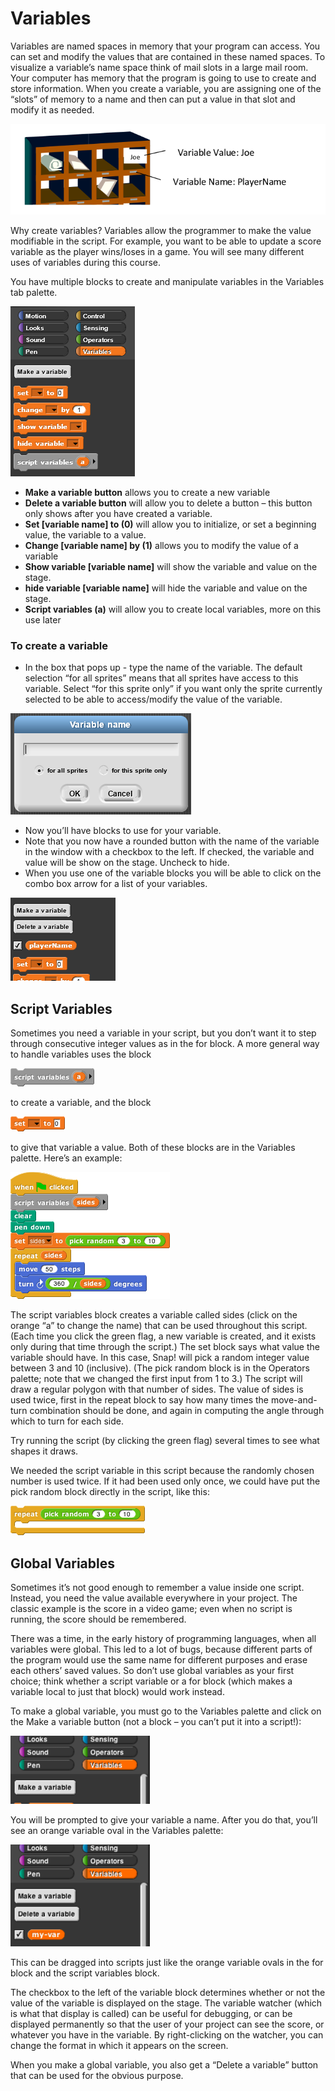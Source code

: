 # Variables

Variables are named spaces in memory that your program can access. You can set and modify the values that are contained in these named spaces. To visualize a variable’s name space think of mail slots in a large mail room. Your computer has memory that the program is going to use to create and store information. When you create a variable, you are assigning one of the “slots” of memory to a name and then can put a value in that slot and modify it as needed.

![](../.gitbook/assets/19.png)

Why create variables? Variables allow the programmer to make the value modifiable in the script. For example, you want to be able to update a score variable as the player wins/loses in a game. You will see many different uses of variables during this course.

You have multiple blocks to create and manipulate variables in the Variables tab palette.

![](../.gitbook/assets/20.png)

* **Make a variable button** allows you to create a new variable
* **Delete a variable button** will allow you to delete a button – this button only shows after you have created a variable.
* **Set \[variable name\] to \(0\)** will allow you to initialize, or set a beginning value, the variable to a value.
* **Change \[variable name\] by \(1\)** allows you to modify the value of a variable
* **Show variable \[variable name\]** will show the variable and value on the stage.
* **hide variable \[variable name\]** will hide the variable and value on the stage.
* **Script variables \(a\)** will allow you to create local variables, more on this use later

### To create a variable

* In the box that pops up - type the name of the variable. The default selection “for all sprites” means that all sprites have access to this variable. Select “for this sprite only” if you want only the sprite currently selected to be able to access/modify the value of the variable.

![](../.gitbook/assets/21.png)

* Now you’ll have blocks to use for your variable.
* Note that you now have a rounded button with the name of the variable in the window with a checkbox to the left. If checked, the variable and value will be show on the stage. Uncheck to hide.
* When you use one of the variable blocks you will be able to click on the combo box arrow for a list of your variables.

![](../.gitbook/assets/22.png)

## Script Variables

Sometimes you need a variable in your script, but you don’t want it to step through consecutive integer values as in the for block. A more general way to handle variables uses the block

![](../.gitbook/assets/23%20%281%29.png)

to create a variable, and the block

![](../.gitbook/assets/24.png)

to give that variable a value. Both of these blocks are in the Variables palette. Here’s an example:

![](../.gitbook/assets/25%20%281%29.png)

The script variables block creates a variable called sides \(click on the orange “a” to change the name\) that can be used throughout this script. \(Each time you click the green flag, a new variable is created, and it exists only during that time through the script.\) The set block says what value the variable should have. In this case, Snap! will pick a random integer value between 3 and 10 \(inclusive\). \(The pick random block is in the Operators palette; note that we changed the first input from 1 to 3.\) The script will draw a regular polygon with that number of sides. The value of sides is used twice, first in the repeat block to say how many times the move-and-turn combination should be done, and again in computing the angle through which to turn for each side.

Try running the script \(by clicking the green flag\) several times to see what shapes it draws.

We needed the script variable in this script because the randomly chosen number is used twice. If it had been used only once, we could have put the pick random block directly in the script, like this:

![](../.gitbook/assets/26.png)

## Global Variables

Sometimes it’s not good enough to remember a value inside one script. Instead, you need the value available everywhere in your project. The classic example is the score in a video game; even when no script is running, the score should be remembered.

There was a time, in the early history of programming languages, when all variables were global. This led to a lot of bugs, because different parts of the program would use the same name for different purposes and erase each others’ saved values. So don’t use global variables as your first choice; think whether a script variable or a for block \(which makes a variable local to just that block\) would work instead.

To make a global variable, you must go to the Variables palette and click on the Make a variable button \(not a block – you can’t put it into a script!\):

![](../.gitbook/assets/27.png)

You will be prompted to give your variable a name. After you do that, you’ll see an orange variable oval in the Variables palette:

![](../.gitbook/assets/28.png)

This can be dragged into scripts just like the orange variable ovals in the for block and the script variables block.

The checkbox to the left of the variable block determines whether or not the value of the variable is displayed on the stage. The variable watcher \(which is what that display is called\) can be useful for debugging, or can be displayed permanently so that the user of your project can see the score, or whatever you have in the variable. By right-clicking on the watcher, you can change the format in which it appears on the screen.

When you make a global variable, you also get a “Delete a variable” button that can be used for the obvious purpose.


